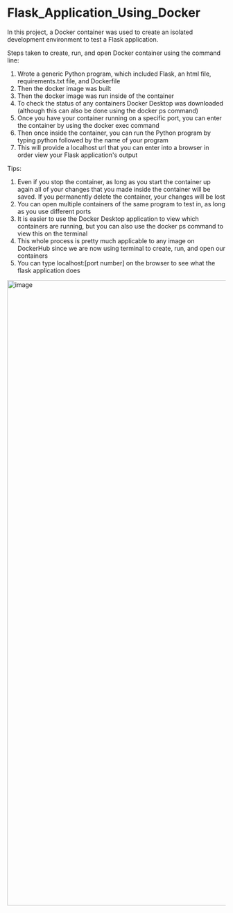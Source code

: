 # Flask_Application_Using_Docker
In this project, a Docker container was used to create an isolated development environment to test a Flask application.

Steps taken to create, run, and open Docker container using the command line:
  1. Wrote a generic Python program, which included Flask, an html file, requirements.txt file, and Dockerfile
  3. Then the docker image was built
  4. Then the docker image was run inside of the container
  5. To check the status of any containers Docker Desktop was downloaded (although this can also be done using the docker ps command)
  6. Once you have your container running on a specific port, you can enter the container by using the docker exec command
  7. Then once inside the container, you can run the Python program by typing python followed by the name of your program
  8. This will provide a localhost url that you can enter into a browser in order view your Flask application's output
  
  Tips:
  1. Even if you stop the container, as long as you start the container up again all of your changes that you made inside the container will be saved. If you permanently delete the container, your changes will be lost
  2. You can open multiple containers of the same program to test in, as long as you use different ports
  3. It is easier to use the Docker Desktop application to view which containers are running, but you can also use the docker ps command to view this on the terminal
  4. This whole process is pretty much applicable to any image on DockerHub since we are now using terminal to create, run, and open our containers
  5. You can type localhost:[port number] on the browser to see what the flask application does

<img width="1440" alt="image" src="https://user-images.githubusercontent.com/81287555/187007804-0b0e82d6-898a-466f-90d6-7aeeaac36ef8.png">

